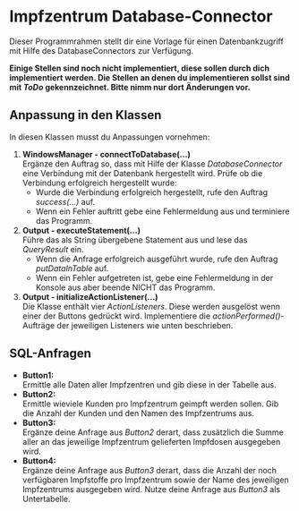 # Impfzentrum Database-Connector

Dieser Programmrahmen stellt dir eine Vorlage für einen Datenbankzugriff mit Hilfe des DatabaseConnectors zur Verfügung.

**Einige Stellen sind noch nicht implementiert, diese sollen durch dich implementiert werden. Die Stellen an denen du implementieren sollst sind mit *ToDo* gekennzeichnet. Bitte nimm nur dort Änderungen vor.**

## Anpassung in den Klassen
In diesen Klassen musst du Anpassungen vornehmen:
1. **WindowsManager - connectToDatabase(...)**<br>
   Ergänze den Auftrag so, dass mit Hilfe der Klasse *DatabaseConnector* eine Verbindung mit der Datenbank hergestellt wird.
   Prüfe ob die Verbindung erfolgreich hergestellt wurde:
   * Wurde die Verbindung erfolgreich hergestellt, rufe den Auftrag *success(...)* auf.
   * Wenn ein Fehler auftritt gebe eine Fehlermeldung aus und terminiere das Programm. 
2. **Output - executeStatement(...)**<br>
   Führe das als String übergebene Statement aus und lese das *QueryResult* ein.
   * Wenn die Anfrage erfolgreich ausgeführt wurde, rufe den Auftrag *putDataInTable* auf.
   * Wenn ein Fehler aufgetreten ist, gebe eine Fehlermeldung in der Konsole aus aber beende NICHT das Programm.
3. **Output - initializeActionListener(...)**<br>
   Die Klasse enthält vier *ActionListeners*. Diese werden ausgelöst wenn einer der Buttons gedrückt wird.
   Implementiere die *actionPerformed()*-Aufträge der jeweiligen Listeners wie unten beschrieben.
   
## SQL-Anfragen
* **Button1:**<br>Ermittle alle Daten aller Impfzentren und gib diese in der Tabelle aus.
* **Button2:**<br>Ermittle wieviele Kunden pro Impfzentrum geimpft werden sollen. Gib die Anzahl der Kunden und den Namen des Impfzentrums aus.
* **Button3:**<br>Ergänze deine Anfrage aus *Button2* derart, dass zusätzlich die Summe aller an das jeweilige Impfzentrum gelieferten Impfdosen ausgegeben wird.
* **Button4:**<br>Ergänze deine Anfrage aus *Button3* derart, dass die Anzahl der noch verfügbaren Impfstoffe pro Impfzentrum sowie der Name des jeweiligen Impfzentrums ausgegeben wird. Nutze deine Anfrage aus *Button3* als Untertabelle.
